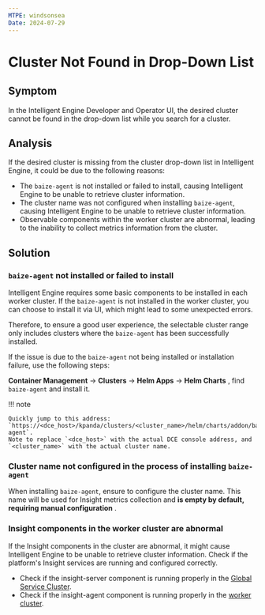 ```yaml
---
MTPE: windsonsea
Date: 2024-07-29
---
```


# Cluster Not Found in Drop-Down List

## Symptom

In the Intelligent Engine Developer and Operator UI, the desired cluster cannot
be found in the drop-down list while you search for a cluster.

## Analysis

If the desired cluster is missing from the cluster drop-down list in Intelligent Engine,
it could be due to the following reasons:

- The `baize-agent` is not installed or failed to install, causing Intelligent Engine
  to be unable to retrieve cluster information.
- The cluster name was not configured when installing `baize-agent`, causing
  Intelligent Engine to be unable to retrieve cluster information.
- Observable components within the worker cluster are abnormal,
  leading to the inability to collect metrics information from the cluster.

## Solution

### `baize-agent` not installed or failed to install

Intelligent Engine requires some basic components to be installed in each worker cluster.
If the `baize-agent` is not installed in the worker cluster, you can choose to install
it via UI, which might lead to some unexpected errors.

Therefore, to ensure a good user experience, the selectable cluster range only includes
clusters where the `baize-agent` has been successfully installed.

If the issue is due to the `baize-agent` not being installed or installation failure,
use the following steps:

**Container Management** -> **Clusters** -> **Helm Apps** -> **Helm Charts** ,
find `baize-agent` and install it.

!!! note

    Quickly jump to this address: `https://<dce_host>/kpanda/clusters/<cluster_name>/helm/charts/addon/baize-agent`.
    Note to replace `<dce_host>` with the actual DCE console address, and `<cluster_name>` with the actual cluster name.

### Cluster name not configured in the process of installing `baize-agent`

When installing `baize-agent`, ensure to configure the cluster name. This name will be used
for Insight metrics collection and **is empty by default, requiring manual configuration** .

<!-- add screenshot later -->

### Insight components in the worker cluster are abnormal

If the Insight components in the cluster are abnormal, it might cause Intelligent Engine
to be unable to retrieve cluster information. Check if the platform's Insight services
are running and configured correctly.

- Check if the insight-server component is running properly in the
  [Global Service Cluster](../../kpanda/user-guide/clusters/cluster-role.md#global-service-cluster).
- Check if the insight-agent component is running properly in the
  [worker cluster](../../kpanda/user-guide/clusters/cluster-role.md#worker-cluster).
